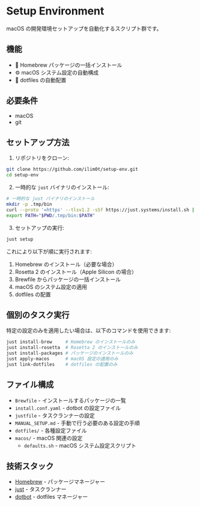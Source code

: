 # Setup Environment

macOS の開発環境セットアップを自動化するスクリプト群です。

## 機能

- 🍺 Homebrew パッケージの一括インストール
- ⚙️ macOS システム設定の自動構成
- 📂 dotfiles の自動配置

## 必要条件

- macOS
- git

## セットアップ方法

1. リポジトリをクローン:
```bash
git clone https://github.com/ilim0t/setup-env.git
cd setup-env
```

2. 一時的な `just` バイナリのインストール:
```bash
# 一時的な just バイナリのインストール
mkdir -p .tmp/bin
curl --proto '=https' --tlsv1.2 -sSf https://just.systems/install.sh | bash -s -- --to .tmp/bin
export PATH="$PWD/.tmp/bin:$PATH"
```

3. セットアップの実行:
```bash
just setup
```

これにより以下が順に実行されます:
1. Homebrew のインストール（必要な場合）
2. Rosetta 2 のインストール（Apple Silicon の場合）
3. Brewfile からパッケージの一括インストール
4. macOS のシステム設定の適用
5. dotfiles の配置

## 個別のタスク実行

特定の設定のみを適用したい場合は、以下のコマンドを使用できます:

```bash
just install-brew     # Homebrew のインストールのみ
just install-rosetta  # Rosetta 2 のインストールのみ
just install-packages # パッケージのインストールのみ
just apply-macos      # macOS 設定の適用のみ
just link-dotfiles    # dotfiles の配置のみ
```

## ファイル構成

- `Brewfile` - インストールするパッケージの一覧
- `install.conf.yaml` - dotbot の設定ファイル
- `justfile` - タスクランナーの設定
- `MANUAL_SETUP.md` - 手動で行う必要のある設定の手順
- `dotfiles/` - 各種設定ファイル
- `macos/` - macOS 関連の設定
  - `defaults.sh` - macOS システム設定スクリプト

## 技術スタック

- [Homebrew](https://brew.sh) - パッケージマネージャー
- [just](https://github.com/casey/just) - タスクランナー
- [dotbot](https://github.com/anishathalye/dotbot) - dotfiles マネージャー
